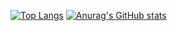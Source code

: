 [![Top Langs](https://github-readme-stats.vercel.app/api/top-langs/?username=IsThatTheRealNick&theme=radical)](https://github.com/anuraghazra/github-readme-stats)
[![Anurag's GitHub stats](https://github-readme-stats.vercel.app/api?username=IsThatTheRealNick&theme=radical)](https://github.com/anuraghazra/github-readme-stats)

